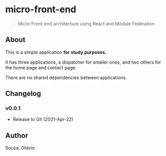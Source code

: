 # micro-front-end

> Micro Front-end architecture using React and Module Federation

## About

This is a simple application **for study purposes.**

It has three applications, a dispatcher for smaller ones, and two others for the home page and contact page.

There are no shared dependencies between applications.

## Changelog

### v0.0.1
- Release to Git (2021-Apr-22)

## Author
  Souza, Otávio